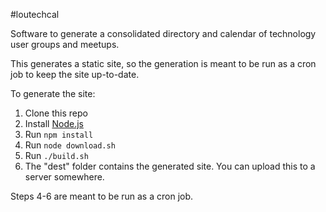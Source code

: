 #loutechcal

Software to generate a consolidated directory and calendar of technology user groups and meetups.

This generates a static site, so the generation is meant to be run as a cron job to keep the site up-to-date.

To generate the site:

1. Clone this repo
2. Install [Node.js](http://nodejs.org/)
3. Run `npm install`
4. Run `node download.sh`
5. Run `./build.sh`
6. The "dest" folder contains the generated site. You can upload this to a server somewhere.

Steps 4-6 are meant to be run as a cron job.
